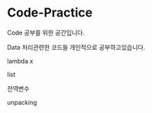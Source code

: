 # Code-Practice


Code 공부를 위한 공간입니다.

Data 처리관련한 코드들 개인적으로 공부하고있습니다.

lambda x

list

전역변수

unpacking

